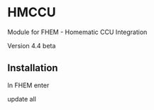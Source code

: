 # HMCCU
Module for FHEM - Homematic CCU Integration

Version 4.4 beta

<h2>Installation</h2>
In FHEM enter

update all 
